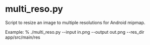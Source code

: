 # multi_reso.py

Script to resize an image to multiple resolutions for Android mipmap.

Example:
% ./multi_reso.py --input in.png --output out.png --res_dir app/src/main/res
